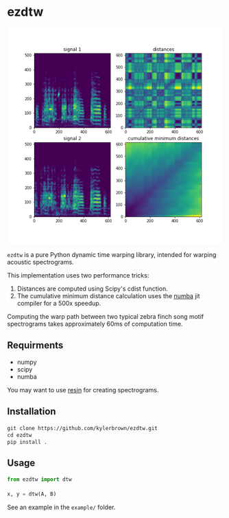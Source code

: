 # ezdtw

![example](example/example.png)


`ezdtw` is a pure Python dynamic time warping library, intended for warping acoustic spectrograms.

This implementation uses two performance tricks:

1. Distances are computed using Scipy's cdist function.
2. The cumulative minimum distance calculation uses the [numba](https://numba.pydata.org) jit compiler for a 500x speedup.

Computing the warp path between two typical zebra finch song motif spectrograms takes approximately 60ms of computation time.

## Requirments

+ numpy
+ scipy
+ numba

You may want to use [resin](https://github.com/kylerbrown/resin) for creating spectrograms.

## Installation
````shell
git clone https://github.com/kylerbrown/ezdtw.git
cd ezdtw
pip install .
````

## Usage

````python
from ezdtw import dtw

x, y = dtw(A, B)
````

See an example in the `example/` folder.
